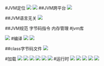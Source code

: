 #JVM定位
![](.z_0_jvm_jmm模型_拓扑关系_images/0874f389.png)
![](.z_0_jvm_jmm模型_拓扑关系_images/7db52d5a.png)
##JVM跨平台
![](.z_1_jvm_概念模型_images/a62fe07d.png)


##JVM语言无关
![](.z_1_jvm_概念模型_images/37405f44.png)

##JVM规范
字节码指令
内存管理
[](https://docs.oracle.com/en/java/javase/13/)
[](https://docs.oracle.com/javase/specs/index.html)
#jvm库

![](.z_1_jvm_概念模型_images/17dc95da.png)
#编译
![](.z_jvm_概念模型_images/2746b75a.png)
![](.z_1_jvm_概念模型_images/99286e86.png)

##class字节码文件
![](.z_1_jvm_概念模型_images/e1361f71.png)

#加载
![](.z_1_jvm_概念模型_images/199dfb82.png)
![](.z_1_jvm_概念模型_images/165f79e3.png)
![](.z_1_jvm_概念模型_images/4a2d07e1.png)
![](.z_1_jvm_概念模型_images/4f97d639.png)
![](.z_1_jvm_概念模型_images/c0191f9c.png)
![](.z_1_jvm_概念模型_images/ccd8a422.png)
#运行时
![](.z_1_jvm_概念模型_images/c0258392.png)
![](.z_1_jvm_概念模型_images/c8e5be56.png)
![](.z_1_jvm_概念模型_images/fd25097c.png)
![](.z_1_jvm_概念模型_images/80370e9c.png)
![](.z_1_jvm_概念模型_images/72a20ab8.png)

